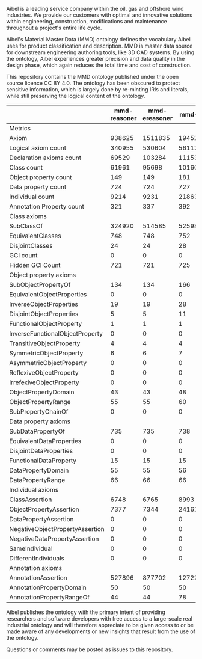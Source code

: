 Aibel is a leading service company within the oil, gas and offshore wind industries. We provide our customers with optimal and innovative solutions within engineering, construction, modifications and maintenance throughout a project's entire life cycle.

Aibel's Material Master Data (MMD) ontology defines the vocabulary Aibel uses for product classification and description. MMD is master data source for downstream engineering authoring tools, like 3D CAD systems. By using the ontology, Aibel experiences greater precision and data quality in the design phase, which again reduces the total time and cost of construction.

This repository contains the MMD ontology published under the open source licence CC BY 4.0. The ontology has been obscured to protect sensitive information, which is largely done by re-minting IRIs and literals, while still preserving the logical content of the ontology.

|                                 | mmd-reasoner | mmd-ereasoner | mmd-all |
|---------------------------------|--------------|---------------|---------|
| Metrics                         |              |               |         |
| Axiom                           |       938625 |       1511835 | 1945224 |
| Logical axiom count             |       340955 |        530604 |  561120 |
| Declaration axioms count        |        69529 |        103284 |  111531 |
| Class count                     |        61961 |         95698 |  101602 |
| Object property count           |          149 |           149 |     181 |
| Data property count             |          724 |           724 |     727 |
| Individual count                |         9214 |          9231 |   21863 |
| Annotation Property count       |          321 |           337 |     392 |
| Class axioms                    |              |               |         |
| SubClassOf                      |       324920 |        514585 |  525986 |
| EquivalentClasses               |          748 |           748 |     752 |
| DisjointClasses                 |           24 |            24 |      28 |
| GCI count                       |            0 |             0 |       0 |
| Hidden GCI Count                |          721 |           721 |     725 |
| Object property axioms          |              |               |         |
| SubObjectPropertyOf             |          134 |           134 |     166 |
| EquivalentObjectProperties      |            0 |             0 |       0 |
| InverseObjectProperties         |           19 |            19 |      28 |
| DisjointObjectProperties        |            5 |             5 |      11 |
| FunctionalObjectProperty        |            1 |             1 |       1 |
| InverseFunctionalObjectProperty |            0 |             0 |       0 |
| TransitiveObjectProperty        |            4 |             4 |       4 |
| SymmetricObjectProperty         |            6 |             6 |       7 |
| AsymmetricObjectProperty        |            0 |             0 |       0 |
| ReflexiveObjectProperty         |            0 |             0 |       0 |
| IrrefexiveObjectProperty        |            0 |             0 |       0 |
| ObjectPropertyDomain            |           43 |            43 |      48 |
| ObjectPropertyRange             |           55 |            55 |      60 |
| SubPropertyChainOf              |            0 |             0 |       0 |
| Data property axioms            |              |               |         |
| SubDataPropertyOf               |          735 |           735 |     738 |
| EquivalentDataProperties        |            0 |             0 |       0 |
| DisjointDataProperties          |            0 |             0 |       0 |
| FunctionalDataProperty          |           15 |            15 |      15 |
| DataPropertyDomain              |           55 |            55 |      56 |
| DataPropertyRange               |           66 |            66 |      66 |
| Individual axioms               |              |               |         |
| ClassAssertion                  |         6748 |          6765 |    8993 |
| ObjectPropertyAssertion         |         7377 |          7344 |   24161 |
| DataPropertyAssertion           |            0 |             0 |       0 |
| NegativeObjectPropertyAssertion |            0 |             0 |       0 |
| NegativeDataPropertyAssertion   |            0 |             0 |       0 |
| SameIndividual                  |            0 |             0 |       0 |
| DifferentIndividuals            |            0 |             0 |       0 |
| Annotation axioms               |              |               |         |
| AnnotationAssertion             |       527896 |        877702 | 1272225 |
| AnnotationPropertyDomain        |           50 |            50 |      50 |
| AnnotationPropertyRangeOf       |           44 |            44 |      78 |

Aibel publishes the ontology with the primary intent of providing researchers and software developers with free access to a large-scale real industrial ontology and will therefore appreciate to be given access to or be made aware of any developments or new insights that result from the use of the ontology.

Questions or comments may be posted as issues to this repository.
